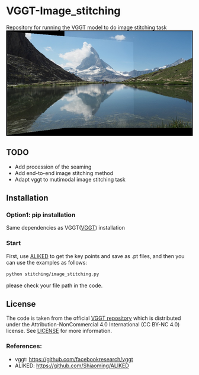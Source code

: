 # VGGT-Image_stitching
Repository for running the VGGT model to do image stitching task
![example](https://raw.githubusercontent.com/Ideal-111/vggt-image_stitching/main/stitched_processed_results/hill.jpg)

## TODO
 - Add procession of the seaming
 - Add end-to-end image stitching method
 - Adapt vggt to mutimodal image stitching task
## Installation

### Option1: pip installation
Same dependencies as VGGT([VGGT](https://github.com/facebookresearch/vggt)) installation

### Start
First, use [ALIKED](https://github.com/Shiaoming/ALIKED) to get the key points and save as .pt files, and then you can use the examples as follows:
```bash
python stitching/image_stitching.py
```
please check your file path in the code.

## License
The code is taken from the official [VGGT repository](https://github.com/facebookresearch/vggt) which is distributed under the Attribution-NonCommercial 4.0 International (CC BY-NC 4.0) license.
See [LICENSE](https://github.com/facebookresearch/vggt/blob/main/LICENSE.txt) for more information.


### References:
- vggt: https://github.com/facebookresearch/vggt
- ALIKED: https://github.com/Shiaoming/ALIKED
